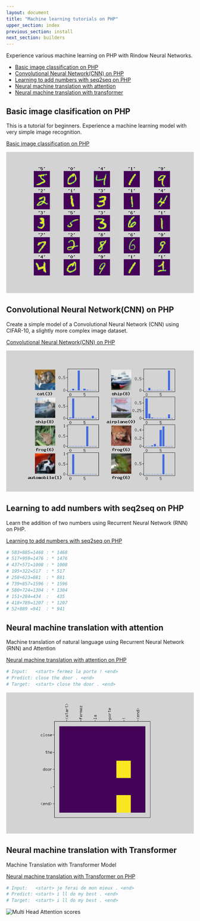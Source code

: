 ```yaml
---
layout: document
title: "Machine learning tutorials on PHP"
upper_section: index
previous_section: install
next_section: builders
---
```

Experience various machine learning on PHP with Rindow Neural Networks.

- [Basic image classification on PHP](#basic-image-clasification-on-php)
- [Convolutional Neural Network(CNN) on PHP](#convolutional-neural-networkcnn-on-php)
- [Learning to add numbers with seq2seq on PHP](#learning-to-add-numbers-with-seq2seq-on-php)
- [Neural machine translation with attention](#neural-machine-translation-with-attention) 
- [Neural machine translation with transformer](#neural-machine-translation-with-transformer) 


Basic image clasification on PHP
--------------------------------
This is a tutorial for beginners. Experience a machine learning model with very simple image recognition.

[Basic image classification on PHP](basic-image-classification.html)

![MNIST Images](images/basic-image-classification-show-mnist.png)

Convolutional Neural Network(CNN) on PHP
----------------------------------------
Create a simple model of a Convolutional Neural Network (CNN) using CIFAR-10, a slightly more complex image dataset.

[Convolutional Neural Network(CNN) on PHP](convolution-neural-network.html)

![Predict CIFAR-10](images/convolution-neural-network-predict.png)

Learning to add numbers with seq2seq on PHP
----------------------------------------
Learn the addition of two numbers using Recurrent Neural Network (RNN) on PHP.

[Learning to add numbers with seq2seq on PHP](learn-add-numbers-with-rnn.html)

```php
# 583+885=1468 : * 1468
# 517+959=1476 : * 1476
# 437+571=1008 : * 1008
# 195+322=517  : * 517
# 258+623=881  : * 881
# 739+857=1596 : * 1596
# 580+724=1304 : * 1304
# 151+284=434  :   435
# 418+789=1207 : * 1207
# 52+889 =941  : * 941
```

Neural machine translation with attention
----------------------------------------
Machine translation of natural language using Recurrent Neural Network (RNN) and Attention

[Neural machine translation with attention on PHP](neural-machine-translation-with-attention.html)

```php
# Input:   <start> fermez la porte ! <end>
# Predict: close the door . <end>
# Target:  <start> close the door . <end>
```

![Attention scores](images/neural-machine-translation-attention.png)

Neural machine translation with Transformer
----------------------------------------
Machine Translation with Transformer Model

[Neural machine translation with Transformer on PHP](neural-machine-translation-with-transformer.html)

```php
# Input:   <start> je ferai de mon mieux . <end>
# Predict: <start> i ll do my best . <end>
# Target:  <start> i ll do my best . <end>
```

![Multi Head Attention scores](images/tranformer-translation-attention.png)
